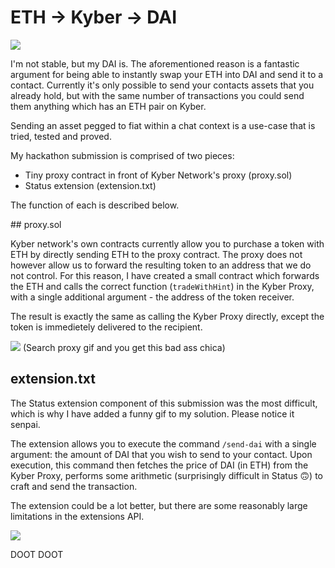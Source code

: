# ETH -> Kyber -> DAI

![](https://i.giphy.com/media/jnTYCAjDsFxwcMAJdK/giphy.webp)

I'm not stable, but my DAI is. The aforementioned reason is a fantastic argument for being able to instantly swap your ETH into DAI and send it to a contact. Currently it's only possible to send your contacts assets that you already hold, but with the same number of transactions you could send them anything which has an ETH pair on Kyber.

Sending an asset pegged to fiat within a chat context is a use-case that is tried, tested and proved.

My hackathon submission is comprised of two pieces:

- Tiny proxy contract in front of Kyber Network's proxy (proxy.sol)
- Status extension (extension.txt)

The function of each is described below.

## proxy.sol

Kyber network's own contracts currently allow you to purchase a token with ETH by directly sending ETH to the proxy contract. The proxy does not however allow us to forward the resulting token to an address that we do not control. For this reason, I have created a small contract which forwards the ETH and calls the correct function (`tradeWithHint`) in the Kyber Proxy, with a single additional argument - the address of the token receiver.

The result is exactly the same as calling the Kyber Proxy directly, except the token is immedietely delivered to the recipient.

![](https://media.giphy.com/media/3boU1mIcXHc40/giphy.gif)
(Search proxy gif and you get this bad ass chica)

## extension.txt

The Status extension component of this submission was the most difficult, which is why I have added a funny gif to my solution. Please notice it senpai.

The extension allows you to execute the command `/send-dai` with a single argument: the amount of DAI that you wish to send to your contact. Upon execution, this command then fetches the price of DAI (in ETH) from the Kyber Proxy, performs some arithmetic (surprisingly difficult in Status 🙃) to craft and send the transaction.

The extension could be a lot better, but there are some reasonably large limitations in the extensions API.

![](http://images4.fanpop.com/image/photos/14800000/skull-gifs-skulls-14883450-209-190.gif)

DOOT DOOT
